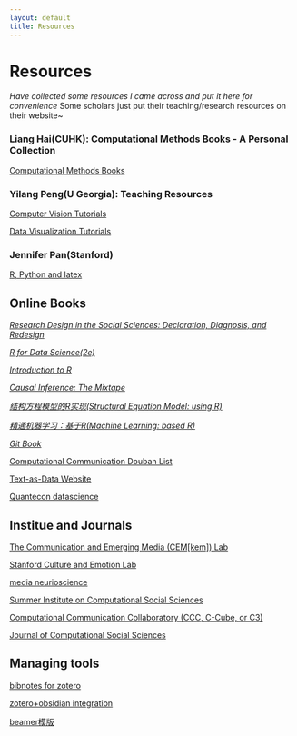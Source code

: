 ```yaml
---
layout: default
title: Resources
---
```

# Resources
_Have collected some resources I came across and put it here for convenience_
Some scholars just put their teaching/research resources on their website~


### Liang Hai(CUHK): Computational Methods Books - A Personal Collection
[Computational Methods Books](https://drhailiang.com/posts/2022/01/blog-post-2/)

### Yilang Peng(U Georgia): Teaching Resources
[Computer Vision Tutorials](https://yilangpeng.com/computer-vision/)

[Data Visualization Tutorials](https://yilangpeng.com/data-visualization/)

<!-- ### ucsd phd candidate, leoyang
[personal website](https://www.leoyang.org/) -->

<!-- ### nju 王成军，计算传播
[personal website](https://chengjunwang.com/?continueFlag=193cc6f1a8c951cb53ea27f182049c74) -->

### Jennifer Pan(Stanford)
[R, Python and latex](https://jenpan.com/resources/)

<!-- ### stony brook, yongjun zhang
[data](https://yongjunzhang.com/data/) -->

<!-- ### 可视化 yasai, the paper
[wangyasai](wangyasai.github.io) -->

## Online Books

[_Research Design in the Social Sciences: Declaration, Diagnosis, and Redesign_](https://book.declaredesign.org/?continueFlag=193cc6f1a8c951cb53ea27f182049c74)

[_R for Data Science(2e)_](https://r4ds.had.co.nz/)

[_Introduction to R_](https://intro2r.com/)

[_Causal Inference: The Mixtape_](https://mixtape.scunning.com/)

[_结构方程模型的R实现(Structural Equation Model: using R)_](https://bookdown.org/l978010919/sem_using_R/)

[_精通机器学习：基于R(Machine Learning: based R)_](https://cread.jd.com/read/startRead.action?bookId=30418738&readType=1)

[_Git Book_](https://git-scm.com/book/zh/v2)

[Computational Communication Douban List](https://www.douban.com/doulist/36499472/?dt_dapp=1&dt_platform=com.douban.activity.wechat_friends)

[Text-as-Data Website](https://joeornstein.github.io/text-as-data/)

[Quantecon datascience](https://datascience.quantecon.org/)

## Institue and Journals

[The Communication and Emerging Media (CEM[kem]) Lab](https://cemlab.github.io/index.html)

[Stanford Culture and Emotion Lab](https://culture-emotion-lab.stanford.edu/)

<!-- 传播神经科学家
https://fhopp.github.io





Maggie Zhang,
https://drmaggiezhang.com/ -->



<!-- https://www.comm.ucsb.edu/people/ren%C3%A9-weber -->

[media neurioscience](https://www.medianeuroscience.org/)

[Summer Institute on Computational Social Sciences](https://sicss.io/)

[Computational Communication Collaboratory (CCC, C-Cube, or C3)](https://computational-communication.com/)

[Journal of Computational Social Sciences](https://www.springer.com/journal/42001/)


## Managing tools

[bibnotes for zotero](https://github.com/stefanopagliari/bibnotes)

[zotero+obsidian integration](https://dannyhatcher.com/zotero-obsidian-integration/)


[beamer模版](https://github.com/lemoxiao/Awesome-Beamer-Collection)


